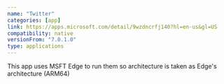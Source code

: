```yaml
---
name: "Twitter"
categories: [app]
link: https://apps.microsoft.com/detail/9wzdncrfj140?hl=en-us&gl=US
compatibility: native
versionFrom: "7.0.1.0"
type: applications
---
```


This app uses MSFT Edge to run them so architecture is taken as Edge's architecture (ARM64)